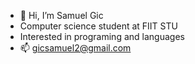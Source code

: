 - 👋 Hi, I’m Samuel Gic
-  Computer science student at FIIT STU
-  Interested in programing and languages
- 📫 gicsamuel2@gmail.com

<!---
SamuelGic/SamuelGic is a ✨ special ✨ repository because its `README.md` (this file) appears on your GitHub profile.
You can click the Preview link to take a look at your changes.
--->
